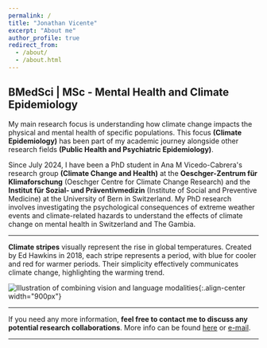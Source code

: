 ```yaml
---
permalink: /
title: "Jonathan Vicente"
excerpt: "About me"
author_profile: true
redirect_from: 
  - /about/
  - /about.html
---
```


BMedSci | MSc - Mental Health and Climate Epidemiology
--
My main research focus is understanding how climate change impacts the physical and mental health of specific populations. This focus **(Climate Epidemiology)** has been part of my academic journey alongside other research fields **(Public Health and Psychiatric Epidemiology)**.

Since July 2024, I have been a PhD student in Ana M Vicedo-Cabrera's research group **(Climate Change and Health)** at the **Oeschger-Zentrum für Klimaforschung** (Oeschger Centre for Climate Change Research) and the **Institut für Sozial- und Präventivmedizin** (Institute of Social and Preventive Medicine) at the University of Bern in Switzerland. My PhD research involves investigating the psychological consequences of extreme weather events and climate-related hazards to understand the effects of climate change on mental health in Switzerland and The Gambia.

------

**Climate stripes** visually represent the rise in global temperatures. Created by Ed Hawkins in 2018, each stripe represents a period, with blue for cooler and red for warmer periods. Their simplicity effectively communicates climate change, highlighting the warming trend.

![Illustration of combining vision and language modalities](/images/warming_stripes.gif){:.align-center width="900px"}

------
If you need any more information, **feel free to contact me to discuss any potential research collaborations**. More info can be found [here](https://jonvicente.github.io/files/CV_Jonathan_Vicente_en.pdf) or [e-mail](mailto:jonathanvice@gmail.com). 

------
